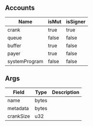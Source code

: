 ## Accounts
|Name|isMut|isSigner|
|--|--|--|
| crank | true | true |
| queue | false | false |
| buffer | true | false |
| payer | true | false |
| systemProgram | false | false |
## Args
| Field | Type | Description |
|--|--|--|
| name |  bytes | |
| metadata |  bytes | |
| crankSize |  u32 | |
